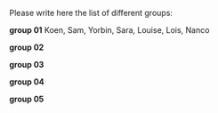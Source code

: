 Please write here the list of different groups:


**group 01**
Koen, Sam, Yorbin, Sara, Louise, Lois, Nanco 

**group 02**


**group 03**


**group 04**


**group 05**
